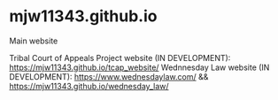 # mjw11343.github.io
Main website

Tribal Court of Appeals Project website (IN DEVELOPMENT): https://mjw11343.github.io/tcap_website/
Wednnesday Law website (IN DEVELOPMENT): https://www.wednesdaylaw.com/ && https://mjw11343.github.io/wednesday_law/
